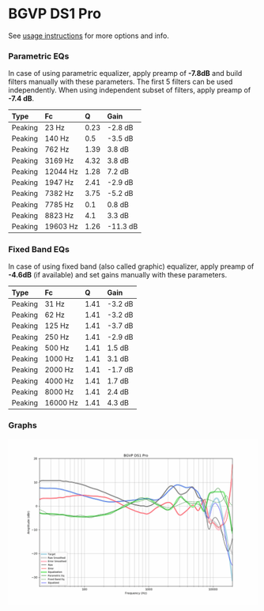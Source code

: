 # BGVP DS1 Pro
See [usage instructions](https://github.com/jaakkopasanen/AutoEq#usage) for more options and info.

### Parametric EQs
In case of using parametric equalizer, apply preamp of **-7.8dB** and build filters manually
with these parameters. The first 5 filters can be used independently.
When using independent subset of filters, apply preamp of **-7.4 dB**.

| Type    | Fc       |    Q | Gain     |
|:--------|:---------|:-----|:---------|
| Peaking | 23 Hz    | 0.23 | -2.8 dB  |
| Peaking | 140 Hz   | 0.5  | -3.5 dB  |
| Peaking | 762 Hz   | 1.39 | 3.8 dB   |
| Peaking | 3169 Hz  | 4.32 | 3.8 dB   |
| Peaking | 12044 Hz | 1.28 | 7.2 dB   |
| Peaking | 1947 Hz  | 2.41 | -2.9 dB  |
| Peaking | 7382 Hz  | 3.75 | -5.2 dB  |
| Peaking | 7785 Hz  | 0.1  | 0.8 dB   |
| Peaking | 8823 Hz  | 4.1  | 3.3 dB   |
| Peaking | 19603 Hz | 1.26 | -11.3 dB |

### Fixed Band EQs
In case of using fixed band (also called graphic) equalizer, apply preamp of **-4.6dB**
(if available) and set gains manually with these parameters.

| Type    | Fc       |    Q | Gain    |
|:--------|:---------|:-----|:--------|
| Peaking | 31 Hz    | 1.41 | -3.2 dB |
| Peaking | 62 Hz    | 1.41 | -3.2 dB |
| Peaking | 125 Hz   | 1.41 | -3.7 dB |
| Peaking | 250 Hz   | 1.41 | -2.9 dB |
| Peaking | 500 Hz   | 1.41 | 1.5 dB  |
| Peaking | 1000 Hz  | 1.41 | 3.1 dB  |
| Peaking | 2000 Hz  | 1.41 | -1.7 dB |
| Peaking | 4000 Hz  | 1.41 | 1.7 dB  |
| Peaking | 8000 Hz  | 1.41 | 2.4 dB  |
| Peaking | 16000 Hz | 1.41 | 4.3 dB  |

### Graphs
![](./BGVP%20DS1%20Pro.png)